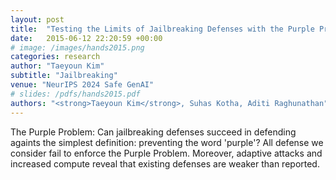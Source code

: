 ```yaml
---
layout: post
title:  "Testing the Limits of Jailbreaking Defenses with the Purple Problem"
date:   2015-06-12 22:20:59 +00:00
# image: /images/hands2015.png
categories: research
author: "Taeyoun Kim"
subtitle: "Jailbreaking"
venue: "NeurIPS 2024 Safe GenAI"
# slides: /pdfs/hands2015.pdf
authors: "<strong>Taeyoun Kim</strong>, Suhas Kotha, Aditi Raghunathan"
---
```

The Purple Problem: Can jailbreaking defenses succeed in defending againts the simplest definition: preventing the word 'purple'? All defense we consider fail to enforce the Purple Problem. Moreover, adaptive attacks and increased compute reveal that existing defenses are weaker than reported. 

<!-- [Presented Slides](/pdfs/hands2015.pdf){:target="_blank"}

[Video of Fast Tracking](https://www.youtube.com/watch?v=sTOF0eY9uv4){:target="_blank"}

[Video of Tracking Under Uncertainty](https://www.youtube.com/watch?v=_DogsLiC4XY){:target="_blank"} -->
